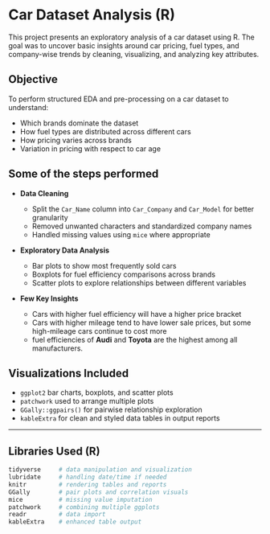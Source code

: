 #  Car Dataset Analysis (R)

This project presents an exploratory analysis of a car dataset using R. The goal was to uncover basic insights around car pricing, fuel types, and company-wise trends by cleaning, visualizing, and analyzing key attributes.



##  Objective

To perform structured EDA and pre-processing on a car dataset to understand:
- Which brands dominate the dataset
- How fuel types are distributed across different cars
- How pricing varies across brands
- Variation in pricing with respect to car age



## Some of the steps performed

- **Data Cleaning**
  - Split the `Car_Name` column into `Car_Company` and `Car_Model` for better granularity
  - Removed unwanted characters and standardized company names
  - Handled missing values using `mice` where appropriate

- **Exploratory Data Analysis**
  - Bar plots to show most frequently sold cars
  - Boxplots for fuel efficiency comparisons across brands
  - Scatter plots to explore relationships between different variables

- **Few Key Insights**
  - Cars with higher fuel efficiency will have a higher price bracket
  - Cars with higher mileage tend to have lower sale prices, but some high-mileage cars continue to cost more
  - fuel efficiencies of **Audi** and **Toyota** are the highest among all manufacturers.



## Visualizations Included

- `ggplot2` bar charts, boxplots, and scatter plots  
- `patchwork` used to arrange multiple plots  
- `GGally::ggpairs()` for pairwise relationship exploration  
- `kableExtra` for clean and styled data tables in output reports

---

##  Libraries Used (R)

```r
tidyverse     # data manipulation and visualization
lubridate     # handling date/time if needed
knitr         # rendering tables and reports
GGally        # pair plots and correlation visuals
mice          # missing value imputation
patchwork     # combining multiple ggplots
readr         # data import
kableExtra    # enhanced table output

